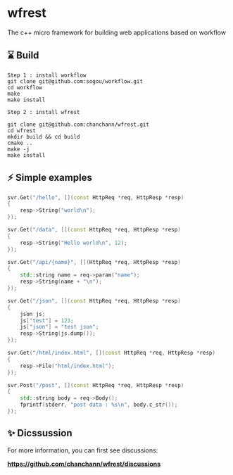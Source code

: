 # wfrest

The c++ micro framework for building web applications based on workflow

## ⌛️ Build

```
Step 1 : install workflow
git clone git@github.com:sogou/workflow.git
cd workflow
make
make install
```

```
Step 2 : install wfrest

git clone git@github.com:chanchann/wfrest.git
cd wfrest
mkdir build && cd build
cmake ..
make -j 
make install
```

## ⚡️ Simple examples

```cpp
svr.Get("/hello", [](const HttpReq *req, HttpResp *resp)
{
    resp->String("world\n");
});

svr.Get("/data", [](const HttpReq *req, HttpResp *resp)
{
    resp->String("Hello world\n", 12);
});

svr.Get("/api/{name}", [](HttpReq *req, HttpResp *resp)
{
    std::string name = req->param("name");
    resp->String(name + "\n");
});

svr.Get("/json", [](const HttpReq *req, HttpResp *resp)
{
    json js;
    js["test"] = 123;
    js["json"] = "test json";
    resp->String(js.dump());
});

svr.Get("/html/index.html", [](const HttpReq *req, HttpResp *resp)
{
    resp->File("html/index.html");
});

svr.Post("/post", [](const HttpReq *req, HttpResp *resp)
{
    std::string body = req->Body();
    fprintf(stderr, "post data : %s\n", body.c_str());
});

```

## ✨ Dicssussion

For more information, you can first see discussions:

**https://github.com/chanchann/wfrest/discussions**